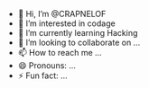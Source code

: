 - 👋 Hi, I’m @CRAPNELOF
- 👀 I’m interested in codage
- 🌱 I’m currently learning Hacking
- 💞️ I’m looking to collaborate on ...
- 📫 How to reach me ...
- 😄 Pronouns: ...
- ⚡ Fun fact: ...

<!---
CRAPNELOF/CRAPNELOF is a ✨ special ✨ repository because its `README.md` (this file) appears on your GitHub profile.
You can click the Preview link to take a look at your changes.
--->
